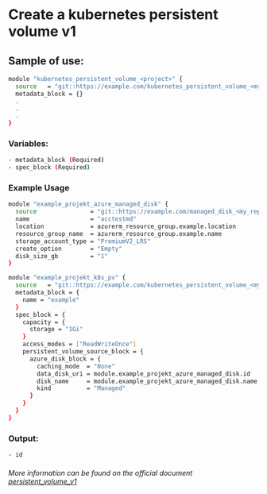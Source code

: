 # Create a kubernetes persistent volume v1

## Sample of use:

```bash
module "kubernetes_persistent_volume_<project>" {
  source   = "git::https://example.com/kubernetes_persistent_volume_<my_repo>.git"
  metadata_block = {}
  .
  .
  .
}
```

### Variables:

```bash
- metadata_block (Required)
- spec_block (Required)
```

### Example Usage

````bash
module "example_projekt_azure_managed_disk" {
  source               = "git::https://example.com/managed_disk_<my_repo>.git"
  name                 = "acctestmd"
  location             = azurerm_resource_group.example.location
  resource_group_name  = azurerm_resource_group.example.name
  storage_account_type = "PremiumV2_LRS"
  create_option        = "Empty"
  disk_size_gb         = "1"
}

module "example_projekt_k8s_pv" {
  source   = "git::https://example.com/kubernetes_persistent_volume_<my_repo>.git"
  metadata_block = {
    name = "example"
  }
  spec_block = {
    capacity = {
      storage = "1Gi"
    }
    access_modes = ["ReadWriteOnce"]
    persistent_volume_source_block = {
      azure_disk_block = {
        caching_mode  = "None"
        data_disk_uri = module.example_projekt_azure_managed_disk.id
        disk_name     = module.example_projekt_azure_managed_disk.name
        kind          = "Managed"
      }
    }
  }
}
````

### Output:

```bash
- id
```

###### More information can be found on the official document [persistent_volume_v1](https://registry.terraform.io/providers/hashicorp/kubernetes/latest/docs/resources/persistent_volume_v1)